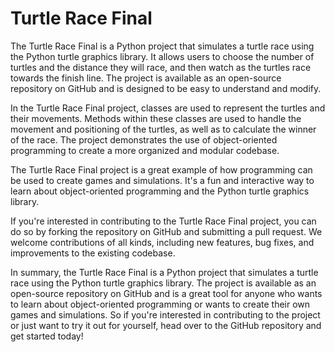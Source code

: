 # Turtle Race Final

The Turtle Race Final is a Python project that simulates a turtle race using the Python turtle graphics library. It allows users to choose the number of turtles and the distance they will race, and then watch as the turtles race towards the finish line. The project is available as an open-source repository on GitHub and is designed to be easy to understand and modify.

In the Turtle Race Final project, classes are used to represent the turtles and their movements. Methods within these classes are used to handle the movement and positioning of the turtles, as well as to calculate the winner of the race. The project demonstrates the use of object-oriented programming to create a more organized and modular codebase.

The Turtle Race Final project is a great example of how programming can be used to create games and simulations. It's a fun and interactive way to learn about object-oriented programming and the Python turtle graphics library.

If you're interested in contributing to the Turtle Race Final project, you can do so by forking the repository on GitHub and submitting a pull request. We welcome contributions of all kinds, including new features, bug fixes, and improvements to the existing codebase.

In summary, the Turtle Race Final is a Python project that simulates a turtle race using the Python turtle graphics library. The project is available as an open-source repository on GitHub and is a great tool for anyone who wants to learn about object-oriented programming or wants to create their own games and simulations. So if you're interested in contributing to the project or just want to try it out for yourself, head over to the GitHub repository and get started today!